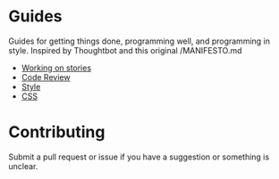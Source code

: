 # Guides

Guides for getting things done, programming well, and programming in style.
Inspired by Thoughtbot and this original /MANIFESTO.md

* [Working on stories](/stories)
* [Code Review](/code-review)
* [Style](/style)
* [CSS](/css)

# Contributing

Submit a pull request or issue if you have a suggestion or something is unclear.

